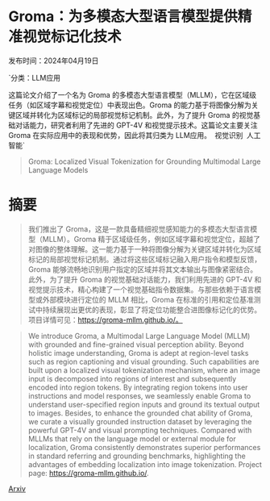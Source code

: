 # Groma：为多模态大型语言模型提供精准视觉标记化技术

发布时间：2024年04月19日

`分类：LLM应用

这篇论文介绍了一个名为 Groma 的多模态大型语言模型（MLLM），它在区域级任务（如区域字幕和视觉定位）中表现出色。Groma 的能力基于将图像分解为关键区域并转化为区域标记的局部视觉标记机制。此外，为了提升 Groma 的视觉基础对话能力，研究者利用了先进的 GPT-4V 和视觉提示技术。这篇论文主要关注 Groma 在实际应用中的表现和优势，因此将其归类为 LLM应用。` `视觉识别` `人工智能`

> Groma: Localized Visual Tokenization for Grounding Multimodal Large Language Models

# 摘要

> 我们推出了 Groma，这是一款具备精细视觉感知能力的多模态大型语言模型（MLLM）。Groma 精于区域级任务，例如区域字幕和视觉定位，超越了对图像的整体理解。这一能力基于一种将图像分解为关键区域并转化为区域标记的局部视觉标记机制。通过将这些区域标记融入用户指令和模型反馈，Groma 能够流畅地识别用户指定的区域并将其文本输出与图像紧密结合。此外，为了提升 Groma 的视觉基础对话能力，我们利用先进的 GPT-4V 和视觉提示技术，精心构建了一个视觉基础指令数据集。与那些依赖于语言模型或外部模块进行定位的 MLLM 相比，Groma 在标准的引用和定位基准测试中持续展现出更优的表现，彰显了将定位功能整合进图像标记化的优势。项目详情可见：https://groma-mllm.github.io/。

> We introduce Groma, a Multimodal Large Language Model (MLLM) with grounded and fine-grained visual perception ability. Beyond holistic image understanding, Groma is adept at region-level tasks such as region captioning and visual grounding. Such capabilities are built upon a localized visual tokenization mechanism, where an image input is decomposed into regions of interest and subsequently encoded into region tokens. By integrating region tokens into user instructions and model responses, we seamlessly enable Groma to understand user-specified region inputs and ground its textual output to images. Besides, to enhance the grounded chat ability of Groma, we curate a visually grounded instruction dataset by leveraging the powerful GPT-4V and visual prompting techniques. Compared with MLLMs that rely on the language model or external module for localization, Groma consistently demonstrates superior performances in standard referring and grounding benchmarks, highlighting the advantages of embedding localization into image tokenization. Project page: https://groma-mllm.github.io/.

[Arxiv](https://arxiv.org/abs/2404.13013)